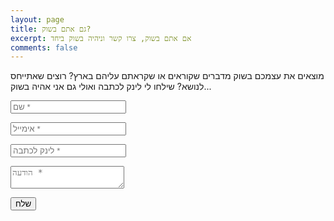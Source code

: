 ```yaml
---
layout: page
title: גם אתם בשוק?
excerpt: אם אתם בשוק, צרו קשר וניהיה בשוק ביחד
comments: false
---
```

מוצאים את עצמכם בשוק מדברים שקוראים או שקראתם עליהם בארץ? רוצים שאתייחס לנושא?
שילחו לי לינק לכתבה ואולי גם אני אהיה בשוק...

<form name="sentMessage" id="contactForm">
    <div class="row control-group">
        <div class="col-md-6">
            <div class="form-group">
                <input type="text" class="form-control" placeholder="שם *" id="name" name="name" required data-validation-required-message="נא להזין שם.">
                <p class="help-block text-danger"></p>
            </div>
            <div class="form-group">
                <input type="email" class="form-control" placeholder="אימייל *" id="email" name="email" required data-validation-required-message="נא להזין כתובת אימייל.">
                <p class="help-block text-danger"></p>
            </div>
            <div class="form-group">
                <input type="url" class="form-control" placeholder="לינק לכתבה *" id="website" name="website" required
                       data-validation-regex-regex="(http[s]?:\/\/){0,1}(www\.){0,1}[a-zA-Z0-9\.\-]+\.[a-zA-Z]{2,5}[\.]{0,1}"
                       data-validation-regex-message="נא להזין כתובת תקינה לכבתה" />
                <p class="help-block text-danger"></p>
            </div>
        </div>
        <div class="col-md-6">
            <div class="form-group">
                <textarea class="form-control" placeholder="הודעה *" id="message" name="message" required data-validation-required-message="נא לכתוב הודעה."></textarea>
                <p class="help-block text-danger"></p>
            </div>
        </div>
    </div>
    <div id="success"></div>
    <div class="row control-group">
        <div class="col-lg-12 text-center">
            <button type="submit" class="btn btn-xl">שלח</button>
        </div>
    </div>
    <input type="hidden" name="_cc" value="mtk@lighthost.co.il" />
    <input type="text" name="_gotcha" style="display:none" />
    <input type="hidden" name="_subject" value="שוקה, גם אני בשוק!" />
</form>

<!-- / contact form -->